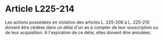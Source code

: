 # Article L225-214

Les actions possédées en violation des articles L. 225-206 à L. 225-210 doivent être cédées dans un délai d'un an à compter de leur souscription ou de leur acquisition. A l'expiration de ce délai, elles doivent être annulées.
